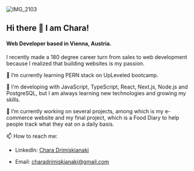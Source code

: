 
![IMG_2103](https://github.com/charadrim/charadrim/assets/67203023/6e34b095-8098-4bfd-8d5b-3e054b7b19c9)

## Hi there 👋 I am Chara!

#### Web Developer based in Vienna, Austria.

I recently made a 180 degree career turn from sales to web development because I realized that building websites is my passion. 


🌱 I’m currently learning PERN stack on UpLeveled bootcamp.

🚀 I'm developing with JavaScript, TypeScript, React, Next.js, Node.js and PostgreSQL, but I am always learning new technologies and growing my skills.

🔭 I’m currently working on several projects, among which is my e-commerce website and my final project, which is a Food Diary to help people track what they eat on a daily basis.

📫 How to reach me: 

- LinkedIn: [Chara Drimiskianaki](https://www.linkedin.com/in/chara-drimiskianaki/)

- Email: charadrimiskianaki@gmail.com





